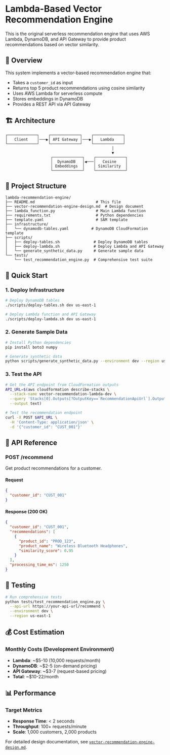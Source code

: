 # Lambda-Based Vector Recommendation Engine

This is the original serverless recommendation engine that uses AWS Lambda, DynamoDB, and API Gateway to provide product recommendations based on vector similarity.

## 🎯 Overview

This system implements a vector-based recommendation engine that:
- Takes a `customer_id` as input
- Returns top 5 product recommendations using cosine similarity
- Uses AWS Lambda for serverless compute
- Stores embeddings in DynamoDB
- Provides a REST API via API Gateway

## 🏗️ Architecture

```
┌─────────────┐    ┌─────────────┐    ┌─────────────┐
│   Client    │───▶│ API Gateway │───▶│   Lambda    │
└─────────────┘    └─────────────┘    └─────────────┘
                                               │
                                               ▼
                    ┌─────────────┐    ┌─────────────┐
                    │  DynamoDB   │◀───│   Cosine    │
                    │ Embeddings  │    │ Similarity  │
                    └─────────────┘    └─────────────┘
```

## 📁 Project Structure

```
lambda-recommendation-engine/
├── README.md                           # This file
├── vector-recommendation-engine-design.md  # Design document
├── lambda_function.py                  # Main Lambda function
├── requirements.txt                    # Python dependencies
├── template.yaml                       # SAM template
├── infrastructure/
│   └── dynamodb-tables.yaml          # DynamoDB CloudFormation template
├── scripts/
│   ├── deploy-tables.sh               # Deploy DynamoDB tables
│   ├── deploy-lambda.sh               # Deploy Lambda and API Gateway
│   └── generate_synthetic_data.py     # Generate sample data
└── tests/
    └── test_recommendation_engine.py  # Comprehensive test suite
```

## 🚀 Quick Start

### 1. Deploy Infrastructure
```bash
# Deploy DynamoDB tables
./scripts/deploy-tables.sh dev us-east-1

# Deploy Lambda function and API Gateway
./scripts/deploy-lambda.sh dev us-east-1
```

### 2. Generate Sample Data
```bash
# Install Python dependencies
pip install boto3 numpy

# Generate synthetic data
python scripts/generate_synthetic_data.py --environment dev --region us-east-1
```

### 3. Test the API
```bash
# Get the API endpoint from CloudFormation outputs
API_URL=$(aws cloudformation describe-stacks \
  --stack-name vector-recommendation-lambda-dev \
  --query 'Stacks[0].Outputs[?OutputKey==`RecommendationApiUrl`].OutputValue' \
  --output text)

# Test the recommendation endpoint
curl -X POST $API_URL \
  -H 'Content-Type: application/json' \
  -d '{"customer_id": "CUST_001"}'
```

## 📡 API Reference

### POST /recommend

Get product recommendations for a customer.

#### Request
```json
{
  "customer_id": "CUST_001"
}
```

#### Response (200 OK)
```json
{
  "customer_id": "CUST_001",
  "recommendations": [
    {
      "product_id": "PROD_123",
      "product_name": "Wireless Bluetooth Headphones",
      "similarity_score": 0.95
    }
  ],
  "processing_time_ms": 1250
}
```

## 🧪 Testing

```bash
# Run comprehensive tests
python tests/test_recommendation_engine.py \
  --api-url https://your-api-url/recommend \
  --environment dev \
  --region us-east-1
```

## 💰 Cost Estimation

### Monthly Costs (Development Environment)
- **Lambda**: ~$5-10 (10,000 requests/month)
- **DynamoDB**: ~$2-5 (on-demand pricing)
- **API Gateway**: ~$3-7 (request-based pricing)
- **Total**: ~$10-22/month

## 📊 Performance

### Target Metrics
- **Response Time**: < 2 seconds
- **Throughput**: 100+ requests/minute
- **Scale**: 1,000 customers, 2,000 products

For detailed design documentation, see [`vector-recommendation-engine-design.md`](vector-recommendation-engine-design.md).